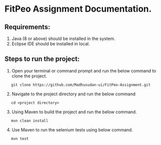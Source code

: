 # FitPeo Assignment Documentation.

## Requirements:
1.	Java (8 or above) should be installed in the system.
2.	Eclipse IDE should be installed in local.

## Steps to run the project:
1.	Open your terminal or command prompt and run the below command to clone the project.

```
   git clone https://github.com/Madhusudan-ui/FitPeo-Assignment.git
```

2.	Navigate to the project directory and run the below command

```
   cd <project directory>
```

3.	Using Maven to build the project and run the below command.

```
   mvn clean install
```

4.	Use Maven to run the selenium tests using below command.

```
   mvn test
```

